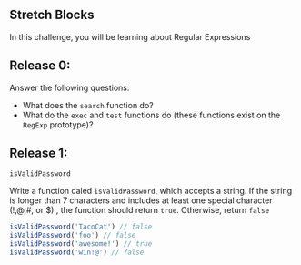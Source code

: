 ## Stretch Blocks

In this challenge, you will be learning about Regular Expressions

## Release 0:

Answer the following questions:
- What does the `search` function do?
- What do the `exec` and `test` functions do (these functions exist on the `RegExp` prototype)?

## Release 1:

`isValidPassword`

Write a function caled `isValidPassword`, which accepts a string. If the string is longer than 7 characters and includes at least one special character (!,@,#, or $) , the function should return `true`. Otherwise, return `false`
```js
isValidPassword('TacoCat') // false
isValidPassword('foo') // false
isValidPassword('awesome!') // true
isValidPassword('win!@') // false
```
